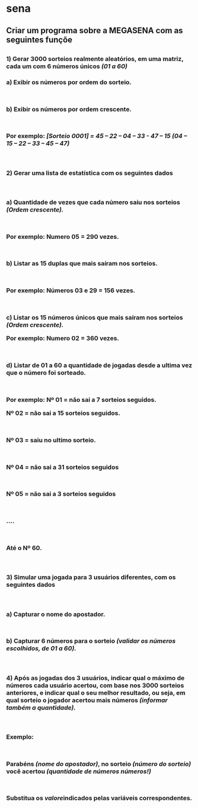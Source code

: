 # sena
<h2> Criar um programa sobre a MEGASENA com as seguintes funçõe<h2>
<h3> 1) Gerar 3000 sorteios realmente aleatórios, em uma matriz, cada um com 6 números únicos <em>(01 a 60)</em><h3>
<p> a) Exibir os números por ordem do sorteio.</p><br/>
<p> b) Exibir os números por ordem crescente.</p><br>
<p><strong>Por exemplo:</strong> <em>[Sorteio 0001] = 45 – 22 – 04 – 33 - 47 – 15 (04 – 15 – 22 – 33 – 45 – 47)</em></p><br/>
<h3>2) Gerar uma lista de estatística com os seguintes dados<h3><br/>
<p> a) Quantidade de vezes que cada número saiu nos sorteios <em>(Ordem crescente).</em></p><br/>
<p><strong> Por exemplo:</strong> Numero 05 = 290 vezes.</p><br/>
<p> b) Listar as 15 duplas que mais saíram nos sorteios.</p><br/>
<p><strong>Por exemplo:</strong> Números 03 e 29 = 156 vezes.</p><br/>
<p> c) Listar os 15 números únicos que mais saíram nos sorteios <em>(Ordem crescente).</em></p>
<p><strong>Por exemplo:</strong> Numero 02 = 360 vezes.</p><br/>
<p> d) Listar de 01 a 60 a quantidade de jogadas desde a ultima vez que o número foi sorteado.</p><br/>
<p> <strong>Por exemplo:</strong> Nº 01 = não sai a 7 sorteios seguidos.<br/>
<p>Nº 02 = não sai a 15 sorteios seguidos.</p><br/>
<p>Nº 03 = saiu no ultimo sorteio.</p><br/>
<p>Nº 04 = não sai a 31 sorteios seguidos</p><br/>
<p>Nº 05 = não sai a 3 sorteios seguidos</p><br/>
<p>....</p><br/>
<p>Até o Nº 60.</p><br>

<h3>3) Simular uma jogada para 3 usuários diferentes, com os seguintes dados<h3><br/>

<p> a) Capturar o nome do apostador.</p><br/>
<p> b) Capturar 6 números para o sorteio <em>(validar os números escolhidos, de 01 a 60).</em></p><br/>

<h3> 4) Após as jogadas dos 3 usuários, indicar qual o máximo de números cada usuário acertou, com base nos 3000 sorteios anteriores, e indicar qual o seu melhor resultado, ou seja, em qual sorteio o jogador acertou mais números <em>(informar também a quantidade).</em><h3><br/>

<p> <strong>Exemplo:</strong> </p><br/>
<p>Parabéns <em>(nome do apostador)</em>, no sorteio <em>(número do sorteio)</em> você acertou <em>(quantidade de números números!)</em></p><br/>
<p> Substitua os <em>valore</em>indicados pelas variáveis correspondentes.</p>
